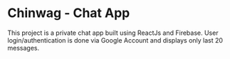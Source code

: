 # Chinwag - Chat App
This project is a private chat app built using ReactJs and Firebase.
User login/authentication is done via Google Account and displays only last 20 messages.